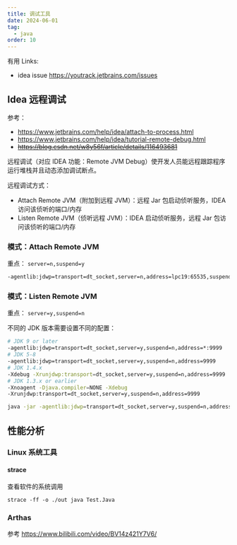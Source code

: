 ```yaml
---
title: 调试工具
date: 2024-06-01
tag:
  - java
order: 10
---
```


有用 Links:

- idea issue <https://youtrack.jetbrains.com/issues>

## Idea 远程调试

参考：

- <https://www.jetbrains.com/help/idea/attach-to-process.html>
- <https://www.jetbrains.com/help/idea/tutorial-remote-debug.html>
- ~~<https://blog.csdn.net/w8y56f/article/details/116493681>~~

远程调试（对应 IDEA 功能：Remote JVM Debug）使开发人员能远程跟踪程序运行堆栈并且动态添加调试断点。

远程调试方式：

- Attach Remote JVM（附加到远程 JVM）：远程 Jar 包启动侦听服务，IDEA 访问该侦听的端口/内存
- Listen Remote JVM（侦听远程 JVM）：IDEA 启动侦听服务，远程 Jar 包访问该侦听的端口/内存

### 模式：Attach Remote JVM

重点： `server=n,suspend=y`

```bash
-agentlib:jdwp=transport=dt_socket,server=n,address=lpc19:65535,suspend=y
```

### 模式：Listen Remote JVM

重点： `server=y,suspend=n`

不同的 JDK 版本需要设置不同的配置：

```bash
# JDK 9 or later
-agentlib:jdwp=transport=dt_socket,server=y,suspend=n,address=*:9999
# JDK 5-8
-agentlib:jdwp=transport=dt_socket,server=y,suspend=n,address=9999
# JDK 1.4.x
-Xdebug -Xrunjdwp:transport=dt_socket,server=y,suspend=n,address=9999
# JDK 1.3.x or earlier
-Xnoagent -Djava.compiler=NONE -Xdebug
-Xrunjdwp:transport=dt_socket,server=y,suspend=n,address=9999

java -jar -agentlib:jdwp=transport=dt_socket,server=y,suspend=n,address=9999 ./SwaggerDemo-0.0.1-SNAPSHOT.jar > app.log &
```

## 性能分析

### Linux 系统工具

#### strace

查看软件的系统调用

`strace -ff -o ./out java Test.Java`

### Arthas

参考 <https://www.bilibili.com/video/BV14z421Y7V6/>
